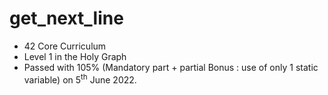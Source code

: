 # get_next_line
* 42 Core Curriculum
* Level 1 in the Holy Graph
* Passed with 105% (Mandatory part + partial Bonus : use of only 1 static variable) on 5<sup>th</sup> June 2022.

